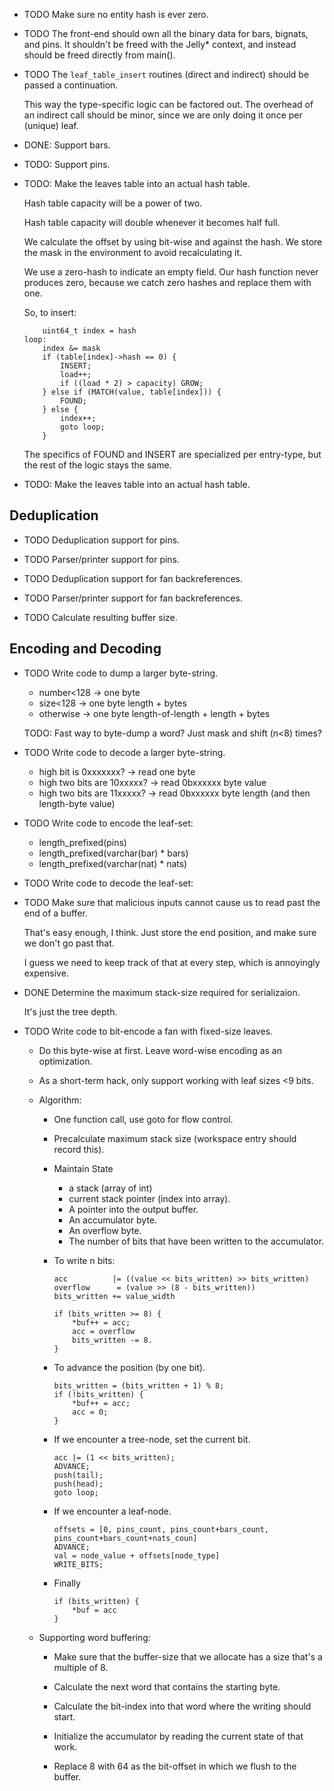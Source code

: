 -   TODO Make sure no entity hash is ever zero.

-   TODO The front-end should own all the binary data for bars, bignats,
    and pins.  It shouldn't be freed with the Jelly* context, and instead
    should be freed directly from main().

-   TODO The `leaf_table_insert` routines (direct and indirect) should
    be passed a continuation.

    This way the type-specific logic can be factored out.  The overhead
    of an indirect call should be minor, since we are only doing it once
    per (unique) leaf.

-   DONE: Support bars.
-   TODO: Support pins.

-   TODO: Make the leaves table into an actual hash table.

    Hash table capacity will be a power of two.

    Hash table capacity will double whenever it becomes half full.

    We calculate the offset by using bit-wise and against the hash.
    We store the mask in the environment to avoid recalculating it.

    We use a zero-hash to indicate an empty field.  Our hash function
    never produces zero, because we catch zero hashes and replace them
    with one.

    So, to insert:

            uint64_t index = hash
        loop:
            index &= mask
            if (table[index]->hash == 0) {
                INSERT;
                load++;
                if ((load * 2) > capacity) GROW;
            } else if (MATCH(value, table[index])) {
                FOUND;
            } else {
                index++;
                goto loop;
            }

    The specifics of FOUND and INSERT are specialized per entry-type,
    but the rest of the logic stays the same.

-   TODO: Make the leaves table into an actual hash table.

## Deduplication

-   TODO Deduplication support for pins.
-   TODO Parser/printer support for pins.

-   TODO Deduplication support for fan backreferences.
-   TODO Parser/printer support for fan backreferences.

-   TODO Calculate resulting buffer size.


## Encoding and Decoding

-   TODO Write code to dump a larger byte-string.

    -   number<128 -> one byte
    -   size<128   -> one byte length + bytes
    -   otherwise  -> one byte length-of-length + length + bytes

    TODO: Fast way to byte-dump a word?  Just mask and shift (n<8) times?

-   TODO Write code to decode a larger byte-string.

    - high bit is 0xxxxxxx? -> read one byte
    - high two bits are 10xxxxx? -> read 0bxxxxxx byte value
    - high two bits are 11xxxxx? -> read 0bxxxxxx byte length (and then length-byte value)

-   TODO Write code to encode the leaf-set:

    -   length_prefixed(pins)
    -   length_prefixed(varchar(bar) * bars)
    -   length_prefixed(varchar(nat) * nats)

-   TODO Write code to decode the leaf-set:

-   TODO Make sure that malicious inputs cannot cause us to read past
    the end of a buffer.

    That's easy enough, I think.  Just store the end position, and make
    sure we don't go past that.

    I guess we need to keep track of that at every step, which is
    annoyingly expensive.

-   DONE Determine the maximum stack-size required for serializaion.

    It's just the tree depth.

-   TODO Write code to bit-encode a fan with fixed-size leaves.

    -   Do this byte-wise at first.  Leave word-wise encoding as an optimization.
    -   As a short-term hack, only support working with leaf sizes <9 bits.

    -   Algorithm:

        -   One function call, use goto for flow control.

        -   Precalculate maximum stack size (workspace entry should record this).

        -   Maintain State

            -   a stack (array of int)
            -   current stack pointer (index into array).
            -   A pointer into the output buffer.
            -   An accumulator byte.
            -   An overflow byte.
            -   The number of bits that have been written to the accumulator.

        -   To write n bits:

                acc          |= ((value << bits_written) >> bits_written)
                overflow      = (value >> (8 - bits_written))
                bits_written += value_width

                if (bits_written >= 8) {
                    *buf++ = acc;
                    acc = overflow
                    bits_written -= 8.
                }

        -   To advance the position (by one bit).

                bits_written = (bits_written + 1) % 8;
                if (!bits_written) {
                    *buf++ = acc;
                    acc = 0;
                }

        -   If we encounter a tree-node, set the current bit.

                acc |= (1 << bits_written);
                ADVANCE;
                push(tail);
                push(head);
                goto loop;

        -   If we encounter a leaf-node.

                offsets = [0, pins_count, pins_count+bars_count, pins_count+bars_count+nats_coun]
                ADVANCE;
                val = node_value + offsets[node_type]
                WRITE_BITS;

        -   Finally

                if (bits_written) {
                    *buf = acc
                }

    -   Supporting word buffering:

        -   Make sure that the buffer-size that we allocate has a size that's a multiple of 8.

        -   Calculate the next word that contains the starting byte.

        -   Calculate the bit-index into that word where the writing should start.

        -   Initialize the accumulator by reading the current state of that work.

        -   Replace 8 with 64 as the bit-offset in which we flush to the buffer.
